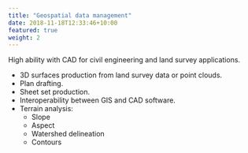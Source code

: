```yaml
---
title: "Geospatial data management"
date: 2018-11-18T12:33:46+10:00
featured: true
weight: 2
---
```


High ability with CAD for civil engineering and land survey applications.

- 3D surfaces production from land survey data or point clouds. 
- Plan drafting. 
- Sheet set production. 
- Interoperability between GIS and CAD software.
- Terrain analysis: 
  - Slope 
  - Aspect 
  - Watershed delineation 
  - Contours

